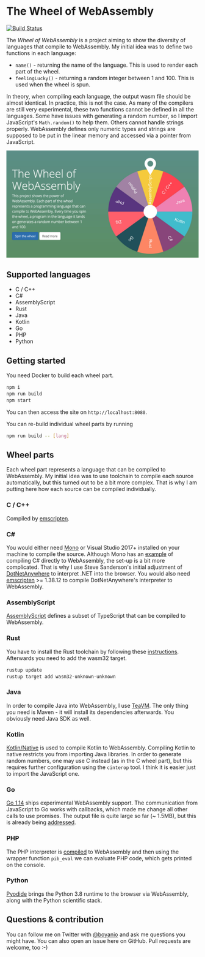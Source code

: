 # The Wheel of WebAssembly

[![Build Status](https://travis-ci.org/boyanio/wasm-wheel.svg?branch=master)](https://travis-ci.org/boyanio/wasm-wheel)

The _Wheel of WebAssembly_ is a project aiming to show the diversity of languages that compile to WebAssembly. My initial idea was to define two functions in each language:

- `name()` - returning the name of the language. This is used to render each part of the wheel.
- `feelingLucky()` - returning a random integer between 1 and 100. This is used when the wheel is spun.

In theory, when compiling each language, the output wasm file should be almost identical. In practice, this is not the case. As many of the compilers are still very experimental, these two functions cannot be defined in all the languages. Some have issues with generating a random number, so I import JavaScript's `Math.random()` to help them. Others cannot handle strings properly. WebAssembly defines only numeric types and strings are supposed to be put in the linear memory and accessed via a pointer from JavaScript.

![Wheel of WebAssembly screenShot](/assets/wasm-wheel-screenshot.jpg)

## Supported languages

- C / C++
- C#
- AssemblyScript
- Rust
- Java
- Kotlin
- Go
- PHP
- Python

## Getting started

You need Docker to build each wheel part.

```bash
npm i
npm run build
npm start
```

You can then access the site on `http://localhost:8080`.

You can re-build individual wheel parts by running

```bash
npm run build -- [lang]
```

## Wheel parts

Each wheel part represents a language that can be compiled to WebAssembly. My initial idea was to use toolchain to compile each source automatically, but this turned out to be a bit more complex. That is why I am putting here how each source can be compiled individually.

### C / C++

Compiled by [emscripten](https://emscripten.org).

### C#

You would either need [Mono](http://www.mono-project.com/docs/) or Visual Studio 2017+ installed on your machine to compile the source. Although Mono has an [example](http://www.mono-project.com/news/2017/08/09/hello-webassembly/) of compiling C# directly to WebAssembly, the set-up is a bit more complicated. That is why I use Steve Sanderson's initial adjustment of [DotNetAnywhere](https://github.com/boyanio/DotNetAnywhere) to interpret .NET into the browser. You would also need [emscripten](https://kripken.github.io/emscripten-site/docs/getting_started/downloads.html) >= 1.38.12 to compile DotNetAnywhere's interpreter to WebAssembly.

### AssemblyScript

[AssemblyScript](https://www.npmjs.com/package/assemblyscript) defines a subset of TypeScript that can be compiled to WebAssembly.

### Rust

You have to install the Rust toolchain by following these [instructions](https://www.rust-lang.org/en-US/install.html). Afterwards you need to add the wasm32 target.

```bash
rustup update
rustup target add wasm32-unknown-unknown
```

### Java

In order to compile Java into WebAssembly, I use [TeaVM](http://teavm.org/). The only thing you need is Maven - it will install its dependencies afterwards. You obviously need Java SDK as well.

### Kotlin

[Kotlin/Native](https://github.com/JetBrains/kotlin-native/) is used to compile Kotlin to WebAssembly. Compiling Kotlin to native restricts you from importing Java libraries. In order to generate random numbers, one may use C instead (as in the C wheel part), but this requires further configuration using the `cinterop` tool. I think it is easier just to import the JavaScript one.

### Go

[Go 1.14](https://tip.golang.org/doc/go1.14) ships experimental WebAssembly support. The communication from JavaScript to Go works with callbacks, which made me change all other calls to use promises. The output file is quite large so far (~ 1.5MB), but this is already being [addressed](https://github.com/golang/go/issues/6853).

### PHP

The PHP interpreter is [compiled](https://github.com/oraoto/pib/) to WebAssembly and then using the wrapper function `pib_eval` we can evaluate PHP code, which gets printed on the console.

### Python

[Pyodide](https://github.com/iodide-project/pyodide) brings the Python 3.8 runtime to the browser via WebAssembly, along with the Python scientific stack.

## Questions & contribution

You can follow me on Twitter with [@boyanio](https://twitter.com/boyanio) and ask me questions you might have. You can also open an issue here on GitHub. Pull requests are welcome, too :-)
